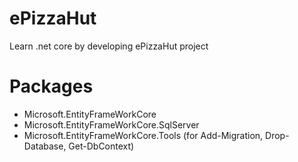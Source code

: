 # ePizzaHut
Learn .net core by developing ePizzaHut project


# Packages
* Microsoft.EntityFrameWorkCore
* Microsoft.EntityFrameWorkCore.SqlServer
* Microsoft.EntityFrameWorkCore.Tools (for Add-Migration, Drop-Database, Get-DbContext)

